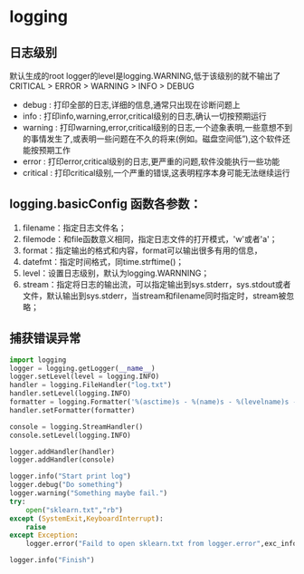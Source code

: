 
# logging






## 日志级别
默认生成的root logger的level是logging.WARNING,低于该级别的就不输出了
CRITICAL > ERROR > WARNING > INFO > DEBUG

* debug : 打印全部的日志,详细的信息,通常只出现在诊断问题上
* info : 打印info,warning,error,critical级别的日志,确认一切按预期运行
* warning : 打印warning,error,critical级别的日志,一个迹象表明,一些意想不到的事情发生了,或表明一些问题在不久的将来(例如。磁盘空间低”),这个软件还能按预期工作
* error : 打印error,critical级别的日志,更严重的问题,软件没能执行一些功能
* critical : 打印critical级别,一个严重的错误,这表明程序本身可能无法继续运行







## logging.basicConfig 函数各参数：

1. filename：指定日志文件名；
2. filemode：和file函数意义相同，指定日志文件的打开模式，'w'或者'a'；
3. format：指定输出的格式和内容，format可以输出很多有用的信息，
4. datefmt：指定时间格式，同time.strftime()；
5. level：设置日志级别，默认为logging.WARNNING；
6. stream：指定将日志的输出流，可以指定输出到sys.stderr，sys.stdout或者文件，默认输出到sys.stderr，当stream和filename同时指定时，stream被忽略；






## 捕获错误异常

```py
import logging
logger = logging.getLogger(__name__)
logger.setLevel(level = logging.INFO)
handler = logging.FileHandler("log.txt")
handler.setLevel(logging.INFO)
formatter = logging.Formatter('%(asctime)s - %(name)s - %(levelname)s - %(message)s')
handler.setFormatter(formatter)

console = logging.StreamHandler()
console.setLevel(logging.INFO)

logger.addHandler(handler)
logger.addHandler(console)

logger.info("Start print log")
logger.debug("Do something")
logger.warning("Something maybe fail.")
try:
    open("sklearn.txt","rb")
except (SystemExit,KeyboardInterrupt):
    raise
except Exception:
    logger.error("Faild to open sklearn.txt from logger.error",exc_info = True)

logger.info("Finish")
```



